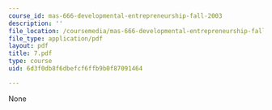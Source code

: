 ```yaml
---
course_id: mas-666-developmental-entrepreneurship-fall-2003
description: ''
file_location: /coursemedia/mas-666-developmental-entrepreneurship-fall-2003/6d3f0db8f6dbefcf6ffb9b0f87091464_7.pdf
file_type: application/pdf
layout: pdf
title: 7.pdf
type: course
uid: 6d3f0db8f6dbefcf6ffb9b0f87091464

---
```

None